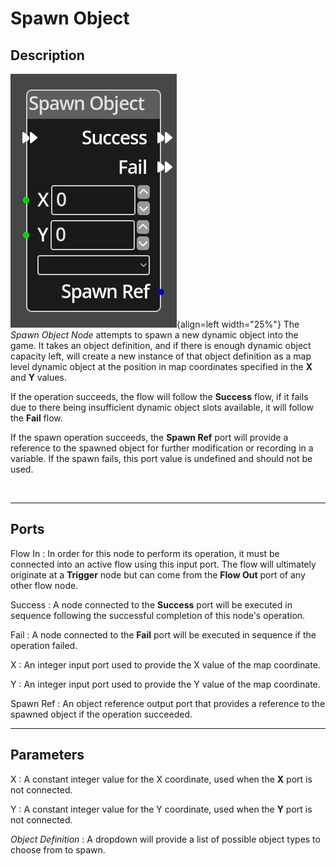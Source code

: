 
# Spawn Object

## Description

![Spawn Object Node](../../assets/nodes/spawn_object.png){align=left width="25%"}
The *Spawn Object Node* attempts to spawn a new dynamic object into the game.
It takes an object definition, and if there is enough dynamic object capacity left, will
create a new instance of that object definition as a map level dynamic object
at the position in map coordinates specified in the __X__ and __Y__ values.

If the operation succeeds, the flow will follow the __Success__ flow, if it
fails due to there being insufficient dynamic object slots available, it
will follow the __Fail__ flow.

If the spawn operation succeeds, the __Spawn Ref__ port will provide a reference
to the spawned object for further modification or recording in a variable. If
the spawn fails, this port value is undefined and should not be used.

<br style="clear:left"/>
  
-------

## Ports

Flow In
: In order for this node to perform its operation, it must be connected into an
  active flow using this input port. The flow will ultimately originate at a
  __Trigger__ node but can come from the __Flow Out__ port of any other flow
  node.

Success
: A node connected to the __Success__ port will be executed in sequence
  following the successful completion of this node's operation.

Fail
: A node connected to the __Fail__ port will be executed in sequence
  if the operation failed.

X 
: An integer input port used to provide the X value of the map coordinate.

Y 
: An integer input port used to provide the Y value of the map coordinate.

Spawn Ref
: An object reference output port that provides a reference to the spawned object
  if the operation succeeded.

-------

## Parameters

X 
: A constant integer value for the X coordinate, used when the __X__ port is not
  connected.

Y 
: A constant integer value for the Y coordinate, used when the __Y__ port is not
  connected.

*Object Definition*
: A dropdown will provide a list of possible object types to choose from to spawn.

